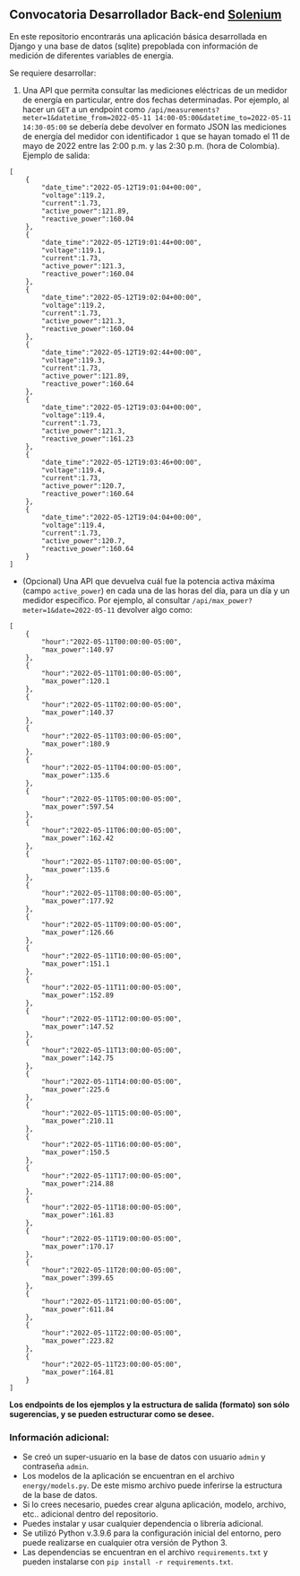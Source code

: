 ## Convocatoria Desarrollador Back-end [Solenium](https://solenium.co)

En este repositorio encontrarás una aplicación básica desarrollada en Django y una base de datos (sqlite) prepoblada con información de medición de diferentes variables de energía.

Se requiere desarrollar:
1. Una API que permita consultar las mediciones eléctricas de un medidor de energía en particular, entre dos fechas determinadas. Por ejemplo, al hacer un `GET` a un endpoint como `/api/measurements?meter=1&datetime_from=2022-05-11 14:00-05:00&datetime_to=2022-05-11 14:30-05:00` se debería debe devolver en formato JSON las mediciones de energía del medidor con identificador `1` que se hayan tomado el 11 de mayo de 2022 entre las 2:00 p.m. y las 2:30 p.m. (hora de Colombia). Ejemplo de salida:
```
[
    {
        "date_time":"2022-05-12T19:01:04+00:00",
        "voltage":119.2,
        "current":1.73,
        "active_power":121.89,
        "reactive_power":160.04
    },
    {
        "date_time":"2022-05-12T19:01:44+00:00",
        "voltage":119.1,
        "current":1.73,
        "active_power":121.3,
        "reactive_power":160.04
    },
    {
        "date_time":"2022-05-12T19:02:04+00:00",
        "voltage":119.2,
        "current":1.73,
        "active_power":121.3,
        "reactive_power":160.04
    },
    {
        "date_time":"2022-05-12T19:02:44+00:00",
        "voltage":119.3,
        "current":1.73,
        "active_power":121.89,
        "reactive_power":160.64
    },
    {
        "date_time":"2022-05-12T19:03:04+00:00",
        "voltage":119.4,
        "current":1.73,
        "active_power":121.3,
        "reactive_power":161.23
    },
    {
        "date_time":"2022-05-12T19:03:46+00:00",
        "voltage":119.4,
        "current":1.73,
        "active_power":120.7,
        "reactive_power":160.64
    },
    {
        "date_time":"2022-05-12T19:04:04+00:00",
        "voltage":119.4,
        "current":1.73,
        "active_power":120.7,
        "reactive_power":160.64
    }
]
```




* (Opcional) Una API que devuelva cuál fue la potencia activa máxima (campo `active_power`) en cada una de las horas del día, para un día y un medidor específico. Por ejemplo, al consultar `/api/max_power?meter=1&date=2022-05-11` devolver algo como:

```
[
    {
        "hour":"2022-05-11T00:00:00-05:00",
        "max_power":140.97
    },
    {
        "hour":"2022-05-11T01:00:00-05:00",
        "max_power":120.1
    },
    {
        "hour":"2022-05-11T02:00:00-05:00",
        "max_power":140.37
    },
    {
        "hour":"2022-05-11T03:00:00-05:00",
        "max_power":180.9
    },
    {
        "hour":"2022-05-11T04:00:00-05:00",
        "max_power":135.6
    },
    {
        "hour":"2022-05-11T05:00:00-05:00",
        "max_power":597.54
    },
    {
        "hour":"2022-05-11T06:00:00-05:00",
        "max_power":162.42
    },
    {
        "hour":"2022-05-11T07:00:00-05:00",
        "max_power":135.6
    },
    {
        "hour":"2022-05-11T08:00:00-05:00",
        "max_power":177.92
    },
    {
        "hour":"2022-05-11T09:00:00-05:00",
        "max_power":126.66
    },
    {
        "hour":"2022-05-11T10:00:00-05:00",
        "max_power":151.1
    },
    {
        "hour":"2022-05-11T11:00:00-05:00",
        "max_power":152.89
    },
    {
        "hour":"2022-05-11T12:00:00-05:00",
        "max_power":147.52
    },
    {
        "hour":"2022-05-11T13:00:00-05:00",
        "max_power":142.75
    },
    {
        "hour":"2022-05-11T14:00:00-05:00",
        "max_power":225.6
    },
    {
        "hour":"2022-05-11T15:00:00-05:00",
        "max_power":210.11
    },
    {
        "hour":"2022-05-11T16:00:00-05:00",
        "max_power":150.5
    },
    {
        "hour":"2022-05-11T17:00:00-05:00",
        "max_power":214.88
    },
    {
        "hour":"2022-05-11T18:00:00-05:00",
        "max_power":161.83
    },
    {
        "hour":"2022-05-11T19:00:00-05:00",
        "max_power":170.17
    },
    {
        "hour":"2022-05-11T20:00:00-05:00",
        "max_power":399.65
    },
    {
        "hour":"2022-05-11T21:00:00-05:00",
        "max_power":611.84
    },
    {
        "hour":"2022-05-11T22:00:00-05:00",
        "max_power":223.82
    },
    {
        "hour":"2022-05-11T23:00:00-05:00",
        "max_power":164.81
    }
]

```

**Los endpoints de los ejemplos y la estructura de salida (formato) son sólo sugerencias, y se pueden estructurar como se desee.**

### Información adicional:
* Se creó un super-usuario en la base de datos con usuario `admin` y contraseña `admin`.
* Los modelos de la aplicación se encuentran en el archivo `energy/models.py`. De este mismo archivo puede inferirse la estructura de la base de datos.
* Si lo crees necesario, puedes crear alguna aplicación, modelo, archivo, etc.. adicional dentro del repositorio.
* Puedes instalar y usar cualquier dependencia o librería adicional.
* Se utilizó Python v.3.9.6 para la configuración inicial del entorno, pero puede realizarse en cualquier otra versión de Python 3.
* Las dependencias se encuentran en el archivo `requirements.txt` y pueden instalarse con `pip install -r requirements.txt`.

